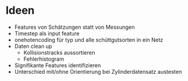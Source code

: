 
# Ideen

- Features von Schätzungen statt von Messungen
- Timestep als input feature
- onehotencoding für typ und alle schüttgutsorten in ein Netz
- Daten clean up
  - Kollisionstracks aussortieren
  - Fehlerhistogram
- Signifikante Features identifizieren
- Unterschied mit/ohne Orientierung bei Zylinderdatensatz austesten
